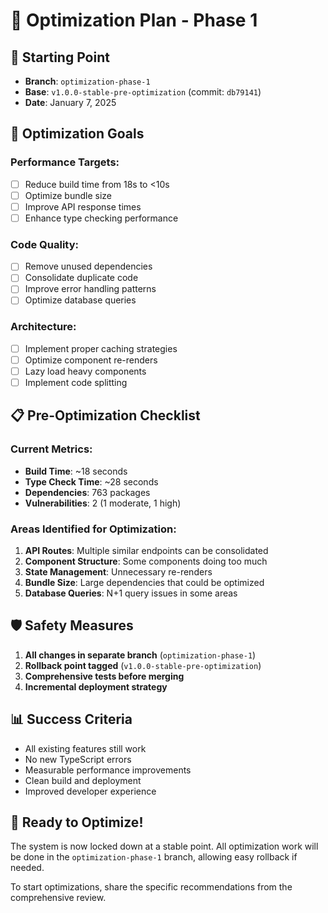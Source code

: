 # 🚀 Optimization Plan - Phase 1

## 📌 Starting Point
- **Branch**: `optimization-phase-1`
- **Base**: `v1.0.0-stable-pre-optimization` (commit: `db79141`)
- **Date**: January 7, 2025

## 🎯 Optimization Goals

### Performance Targets:
- [ ] Reduce build time from 18s to <10s
- [ ] Optimize bundle size
- [ ] Improve API response times
- [ ] Enhance type checking performance

### Code Quality:
- [ ] Remove unused dependencies
- [ ] Consolidate duplicate code
- [ ] Improve error handling patterns
- [ ] Optimize database queries

### Architecture:
- [ ] Implement proper caching strategies
- [ ] Optimize component re-renders
- [ ] Lazy load heavy components
- [ ] Implement code splitting

## 📋 Pre-Optimization Checklist

### Current Metrics:
- **Build Time**: ~18 seconds
- **Type Check Time**: ~28 seconds
- **Dependencies**: 763 packages
- **Vulnerabilities**: 2 (1 moderate, 1 high)

### Areas Identified for Optimization:
1. **API Routes**: Multiple similar endpoints can be consolidated
2. **Component Structure**: Some components doing too much
3. **State Management**: Unnecessary re-renders
4. **Bundle Size**: Large dependencies that could be optimized
5. **Database Queries**: N+1 query issues in some areas

## 🛡️ Safety Measures

1. **All changes in separate branch** (`optimization-phase-1`)
2. **Rollback point tagged** (`v1.0.0-stable-pre-optimization`)
3. **Comprehensive tests before merging**
4. **Incremental deployment strategy**

## 📊 Success Criteria

- All existing features still work
- No new TypeScript errors
- Measurable performance improvements
- Clean build and deployment
- Improved developer experience

## 🚦 Ready to Optimize!

The system is now locked down at a stable point. All optimization work will be done in the `optimization-phase-1` branch, allowing easy rollback if needed.

To start optimizations, share the specific recommendations from the comprehensive review.